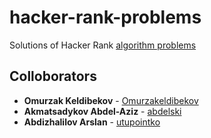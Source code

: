 # hacker-rank-problems

Solutions of Hacker Rank [algorithm problems](https://www.hackerrank.com/domains/algorithms)

## Colloborators

* **Omurzak Keldibekov** - [Omurzakeldibekov](https://github.com/Omurzakeldibekov)
* **Akmatsadykov Abdel-Aziz** - [abdelski](https://github.com/abdelski)
* **Abdizhalilov Arslan** - [utupointko](https://github.com/utupointko)